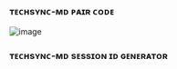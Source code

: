  ### ᴛᴇᴄʜsʏɴᴄ-ᴍᴅ ᴘᴀɪʀ ᴄᴏᴅᴇ

![image](https://files.catbox.moe/jt3qb1.png)

### ᴛᴇᴄʜsʏɴᴄ-ᴍᴅ sᴇssɪᴏɴ ɪᴅ ɢᴇɴᴇʀᴀᴛᴏʀ



